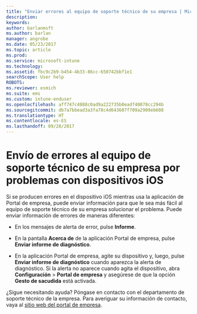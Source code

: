 ```yaml
---
title: "Enviar errores al equipo de soporte técnico de su empresa | Microsoft Docs"
description: 
keywords: 
author: barlanmsft
ms.author: barlan
manager: angrobe
ms.date: 05/23/2017
ms.topic: article
ms.prod: 
ms.service: microsoft-intune
ms.technology: 
ms.assetid: fbc9c2b9-b454-4b33-86cc-650742bbf1e1
searchScope: User help
ROBOTS: 
ms.reviewer: esmich
ms.suite: ems
ms.custom: intune-enduser
ms.openlocfilehash: aff747c4888c0ad9a222735b8eadf40878cc294b
ms.sourcegitcommit: db7a7bbead3a3fa78c4d643607f709a2909eb608
ms.translationtype: HT
ms.contentlocale: es-ES
ms.lasthandoff: 09/28/2017
---
```

# <a name="send-errors-to-your-company-support-for-issues-with-your-ios-device"></a>Envío de errores al equipo de soporte técnico de su empresa por problemas con dispositivos iOS

Si se producen errores en el dispositivo iOS mientras usa la aplicación de Portal de empresa, puede enviar información para que le sea más fácil al equipo de soporte técnico de su empresa solucionar el problema. Puede enviar información de errores de maneras diferentes:

-   En los mensajes de alerta de error, pulse **Informe**.

-   En la pantalla **Acerca de** de la aplicación Portal de empresa, pulse **Enviar informe de diagnóstico**.

-   En la aplicación Portal de empresa, agite su dispositivo y, luego, pulse **Enviar informe de diagnóstico** cuando aparezca la alerta de diagnóstico. Si la alerta no aparece cuando agita el dispositivo, abra **Configuración** > **Portal de empresa** y asegúrese de que la opción **Gesto de sacudida** está activada.

¿Sigue necesitando ayuda? Póngase en contacto con el departamento de soporte técnico de la empresa. Para averiguar su información de contacto, vaya al [sitio web del portal de empresa](https://portal.manage.microsoft.com).
